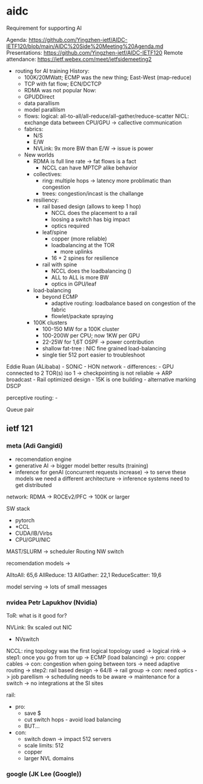 # aidc

Requirement for supporting AI

Agenda: https://github.com/Yingzhen-ietf/AIDC-IETF120/blob/main/AIDC%20Side%20Meeting%20Agenda.md
Presentations: https://github.com/Yingzhen-ietf/AIDC-IETF120
Remote attendance: https://ietf.webex.com/meet/ietfsidemeeting2

- routing for AI training
    History:
    - 100K/20MWatt; ECMP was the new thing; East-West (map-reduce)
    - TCP with fat flow; ECN/DCTCP
    - RDMA was not popular
    Now:
    - GPUDDirect
    - data parallism
    - model parallilsm
    - flows:
        logical: all-to-all/all-reduce/all-gather/reduce-scatter
        NICL: exchange data between CPU/GPU
        -> callective communication
    - fabrics:
        - N/S
        - E/W
        - NVLink: 9x more BW than E/W -> issue is power
    - New worlds
        - RDMA is full line rate -> fat flows is a fact
            - NCCL can have MPTCP alike behavior
        - collectives: 
            - ring: multiple hops -> latency more problimatic than congestion
            - trees: congestion/incast is the challange
        - resiliency:
            - rail based design (allows to keep 1 hop)
                - NCCL does the placement to a rail
                - loosing a switch has big impact
                - optics required 
            - leaf/spine
                - copper (more reliable)
                - loadbalancing at the TOR
                    - more uplinks
                - 16 + 2 spines for resilience
            - rail with spine
                - NCCL does the loadbalancing ()
                - ALL to ALL is more BW
                - optics in GPU/leaf
        - load-balancing
            - beyond ECMP
                - adaptive routing: loadbalance based on congestion of the fabric
                - flowlet/packate spraying
        - 100K clusters
            - 100-150 MW for a 100K cluster
            - 100-200W per CPU; now 1KW per GPU
            - 22-25W for 1,6T OSPF -> power contribution 
            - shallow fat-tree : NIC fine grained load-balancing
            - single tier 512 port easier to troubleshoot

Eddie Ruan (ALibaba) - SONiC
    - HON network
    - differences:
        - GPU connected to 2 TOR(s) iso 1
            -> checkpointing is not reliable
            -> ARP broadcast
        - Rail optimized design
        - 15K is one building
        - alternative marking DSCP

perceptive routing:
    - 

Queue pair



## ietf 121

### meta (Adi Gangidi)

- recomendation engine
- generative AI -> bigger model better results (training)
- inference for genAI (concurrent requests increase)
    -> to serve these models we need a different architecture
    -> inference systems need to get distributed

network: RDMA -> ROCEv2/PFC -> 100K or larger

SW stack
- pytorch
- *CCL
- CUDA/IB/Virbs
- CPU/GPU/NIC

MAST/SLURM -> scheduler
Routing
NW switch

recomendation models -> 

AlltoAll: 65,6
AllReduce: 13
AllGather: 22,1
ReduceScatter: 19,6

model serving -> lots of small messages

### nvidea Petr Lapukhov (Nvidia)

ToR: what is it good for?

NVLink: 9x scaled out NIC
- NVswitch

NCCL: ring topology was the first logical topology used
    -> logical rink
    -> step1: once you go from tor up -> ECMP (load balancing)
        -> pro: copper cables
        -> con: congestion when going between tors
        -> need adaptive routing
    -> step2: rail based design
        -> 64/8
        -> rail group
        -> con: need optics
        -> job parellism -> scheduling needs to be aware
        -> maintenance for a switch
        -> no integrations at the SI sites
        
rail:
- pro:
    - save $
    - cut switch hops - avoid load balancing
    - BUT...
- con:
    - switch down -> impact 512 servers
    - scale limits: 512
    - copper
    - larger NVL domains

### google (JK Lee (Google))

